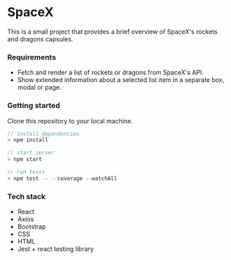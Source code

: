 # **SpaceX**

This is a small project that provides a brief overview of SpaceX's rockets and dragons capsules.

### Requirements

* Fetch and render a list of rockets or dragons from SpaceX's API.
* Show extended information about a selected list item in a separate box, modal or page.

### Getting started

Clone this repository to your local machine.

```js
// install dependencies
> npm install

// start server
> npm start

// run tests
> npm test -- --coverage --watchAll
```

### Tech stack

- React
- Axios
- Bootstrap
- CSS
- HTML
- Jest + react testing library
